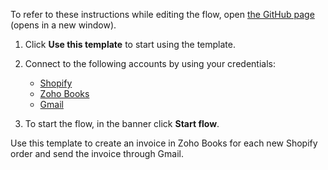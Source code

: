 To refer to these instructions while editing the flow, open [the GitHub page](https://github.com/ot4i/app-connect-templates/blob/main/resources/markdown/Create%20an%20invoice%20in%20Zoho%20Books%20for%20each%20new%20Shopify%20order%20and%20send%20the%20invoice%20through%20Gmail_instructions.md) (opens in a new window).

1. Click **Use this template** to start using the template.
2. Connect to the following accounts by using your credentials:
   - [Shopify](https://www.ibm.com/docs/en/app-connect/containers_cd?topic=apps-shopify)
   - [Zoho Books](https://www.ibm.com/docs/en/app-connect/containers_cd?topic=apps-zoho-books)
   - [Gmail](https://www.ibm.com/docs/en/app-connect/containers_cd?topic=apps-gmail)
   
3. To start the flow, in the banner click **Start flow**.

Use this template to create an invoice in Zoho Books for each new Shopify order and send the invoice through Gmail.
